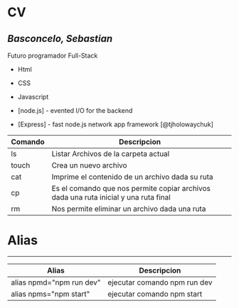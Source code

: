 # CV
## _Basconcelo, Sebastian_

Futuro programador Full-Stack

- Html
- CSS
- Javascript
 
- [node.js] - evented I/O for the backend
- [Express] - fast node.js network app framework [@tjholowaychuk]


| Comando | Descripcion |
| ----------- | ----------- |
| ls | Listar Archivos de la carpeta actual |
| touch | Crea un nuevo archivo  |
| cat | Imprime el contenido de un archivo dada su ruta |
| cp | Es el comando que nos permite copiar archivos dada una ruta inicial y una ruta final  |
| rm | Nos permite eliminar un archivo dada una ruta  |

# Alias
-------------------
|Alias | Descripcion|
|-------------------|------------|
| alias npmd="npm run dev" | ejecutar comando npm run dev| 
| alias npms="npm start" | ejecutar comando  npm start